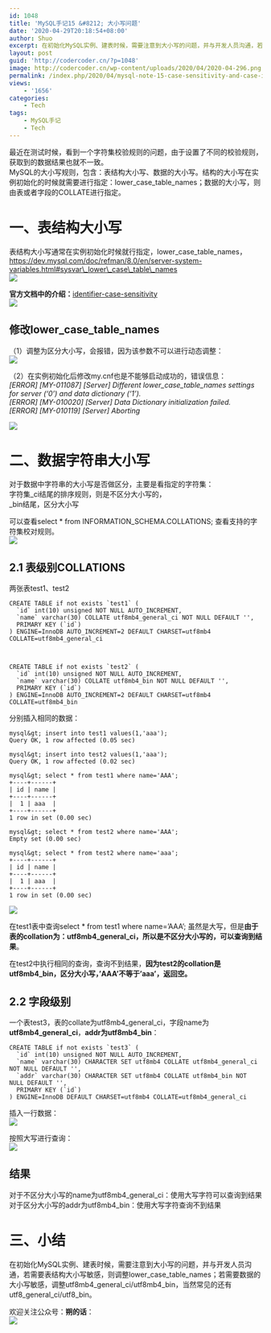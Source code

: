 ```yaml
---
id: 1048
title: 'MySQL手记15 &#8212; 大小写问题'
date: '2020-04-29T20:18:54+08:00'
author: Shuo
excerpt: 在初始化MySQL实例、建表时候，需要注意到大小写的问题，并与开发人员沟通，若需要表结构大小写敏感，则调整lower_case_table_names；若需要数据的大小写敏感，调整utf8mb4_general_ci/utf8mb4_bin，当然常见的还有utf8_general_ci/utf8_bin。
layout: post
guid: 'http://codercoder.cn/?p=1048'
image: http://codercoder.cn/wp-content/uploads/2020/04/2020-04-296.png
permalink: /index.php/2020/04/mysql-note-15-case-sensitivity-and-case-insensitivity/
views:
    - '1656'
categories:
    - Tech
tags:
    - MySQL手记
    - Tech
---
```


 最近在测试时候，看到一个字符集校验规则的问题，由于设置了不同的校验规则，获取到的数据结果也就不一致。  
 MySQL的大小写规则，包含：表结构大小写、数据的大小写。结构的大小写在实例初始化的时候就需要进行指定：lower\_case\_table\_names；数据的大小写，则由表或者字段的COLLATE进行指定。

# 一、表结构大小写

 表结构大小写通常在实例初始化时候就行指定，lower\_case\_table\_names，  
https://dev.mysql.com/doc/refman/8.0/en/server-system-variables.html#sysvar\_lower\_case\_table\_names  
[![](http://codercoder.cn/wp-content/uploads/2020/04/2020-04-296.png)](http://codercoder.cn/wp-content/uploads/2020/04/2020-04-296.png)

**官方文档中的介绍：**[identifier-case-sensitivity](https://dev.mysql.com/doc/refman/8.0/en/identifier-case-sensitivity.html)  
[![](http://codercoder.cn/wp-content/uploads/2020/04/2020-04-2915.png)](http://codercoder.cn/wp-content/uploads/2020/04/2020-04-2915.png)

## 修改lower\_case\_table\_names

（1）调整为区分大小写，会报错，因为该参数不可以进行动态调整：  
[![](http://codercoder.cn/wp-content/uploads/2020/04/2020-04-2971.png)](http://codercoder.cn/wp-content/uploads/2020/04/2020-04-2971.png)

（2）在实例初始化后修改my.cnf也是不能够启动成功的，错误信息：  
*\[ERROR\] \[MY-011087\] \[Server\] Different lower\_case\_table\_names settings for server (‘0’) and data dictionary (‘1’).  
\[ERROR\] \[MY-010020\] \[Server\] Data Dictionary initialization failed.  
\[ERROR\] \[MY-010119\] \[Server\] Aborting*

[![](http://codercoder.cn/wp-content/uploads/2020/04/2020-04-2923.png)](http://codercoder.cn/wp-content/uploads/2020/04/2020-04-2923.png)

# 二、数据字符串大小写

 对于数据中字符串的大小写是否做区分，主要是看指定的字符集：  
 字符集\_ci结尾的排序规则，则是不区分大小写的，  
 \_bin结尾，区分大小写

 可以查看select \* from INFORMATION\_SCHEMA.COLLATIONS; 查看支持的字符集校对规则。  
[![](http://codercoder.cn/wp-content/uploads/2020/04/2020-04-2995.png)](http://codercoder.cn/wp-content/uploads/2020/04/2020-04-2995.png)

## 2.1 表级别COLLATIONS

两张表test1、test2

```
CREATE TABLE if not exists `test1` (
  `id` int(10) unsigned NOT NULL AUTO_INCREMENT,
  `name` varchar(30) COLLATE utf8mb4_general_ci NOT NULL DEFAULT '',
  PRIMARY KEY (`id`)
) ENGINE=InnoDB AUTO_INCREMENT=2 DEFAULT CHARSET=utf8mb4 COLLATE=utf8mb4_general_ci



CREATE TABLE if not exists `test2` (
  `id` int(10) unsigned NOT NULL AUTO_INCREMENT,
  `name` varchar(30) COLLATE utf8mb4_bin NOT NULL DEFAULT '',
  PRIMARY KEY (`id`)
) ENGINE=InnoDB AUTO_INCREMENT=2 DEFAULT CHARSET=utf8mb4 COLLATE=utf8mb4_bin

```

分别插入相同的数据：

```
mysql&gt; insert into test1 values(1,'aaa');
Query OK, 1 row affected (0.05 sec)

mysql&gt; insert into test2 values(1,'aaa');
Query OK, 1 row affected (0.02 sec)

mysql&gt; select * from test1 where name='AAA';
+----+------+
| id | name |
+----+------+
|  1 | aaa  |
+----+------+
1 row in set (0.00 sec)

mysql&gt; select * from test2 where name='AAA';
Empty set (0.00 sec)

mysql&gt; select * from test2 where name='aaa';
+----+------+
| id | name |
+----+------+
|  1 | aaa  |
+----+------+
1 row in set (0.00 sec)

```

[![](http://codercoder.cn/wp-content/uploads/2020/04/2020-04-2936.png)](http://codercoder.cn/wp-content/uploads/2020/04/2020-04-2936.png)

 在test1表中查询select \* from test1 where name=’AAA’; 虽然是大写，但是**由于表的collation为：utf8mb4\_general\_ci，所以是不区分大小写的，可以查询到结果**。

 在test2中执行相同的查询，查询不到结果，**因为test2的collation是utf8mb4\_bin，区分大小写，’AAA’不等于’aaa’，返回空。**

## 2.2 字段级别

 一个表test3，表的collate为utf8mb4\_general\_ci，字段name为**utf8mb4\_general\_ci**，**addr为utf8mb4\_bin**：

```
CREATE TABLE if not exists `test3` (
  `id` int(10) unsigned NOT NULL AUTO_INCREMENT,
  `name` varchar(30) CHARACTER SET utf8mb4 COLLATE utf8mb4_general_ci NOT NULL DEFAULT '',
  `addr` varchar(30) CHARACTER SET utf8mb4 COLLATE utf8mb4_bin NOT NULL DEFAULT '',
  PRIMARY KEY (`id`)
) ENGINE=InnoDB DEFAULT CHARSET=utf8mb4 COLLATE=utf8mb4_general_ci

```

插入一行数据：  
[![](http://codercoder.cn/wp-content/uploads/2020/04/2020-04-2950.png)](http://codercoder.cn/wp-content/uploads/2020/04/2020-04-2950.png)

按照大写进行查询：  
[![](http://codercoder.cn/wp-content/uploads/2020/04/2020-04-2983.png)](http://codercoder.cn/wp-content/uploads/2020/04/2020-04-2983.png)

## 结果

 对于不区分大小写的name为utf8mb4\_general\_ci：使用大写字符可以查询到结果  
 对于区分大小写的addr为utf8mb4\_bin：使用大写字符查询不到结果

# 三、小结

 在初始化MySQL实例、建表时候，需要注意到大小写的问题，并与开发人员沟通，若需要表结构大小写敏感，则调整lower\_case\_table\_names；若需要数据的大小写敏感，调整utf8mb4\_general\_ci/utf8mb4\_bin，当然常见的还有utf8\_general\_ci/utf8\_bin。

欢迎关注公众号：**朔的话**：  
![](http://codercoder.cn/wp-content/uploads/2020/04/2020-04-2693.jpg)
